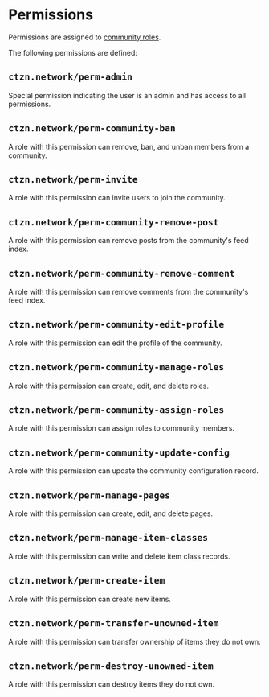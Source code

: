 # Permissions

Permissions are assigned to [community roles](./community-roles.md).

The following permissions are defined:

## `ctzn.network/perm-admin`

Special permission indicating the user is an admin and has access to all permissions.

## `ctzn.network/perm-community-ban`

A role with this permission can remove, ban, and unban members from a community.

## `ctzn.network/perm-invite`

A role with this permission can invite users to join the community.

## `ctzn.network/perm-community-remove-post`

A role with this permission can remove posts from the community's feed index.

## `ctzn.network/perm-community-remove-comment`

A role with this permission can remove comments from the community's feed index.

## `ctzn.network/perm-community-edit-profile`

A role with this permission can edit the profile of the community.

## `ctzn.network/perm-community-manage-roles`

A role with this permission can create, edit, and delete roles.

## `ctzn.network/perm-community-assign-roles`

A role with this permission can assign roles to community members.

## `ctzn.network/perm-community-update-config`

A role with this permission can update the community configuration record.

## `ctzn.network/perm-manage-pages`

A role with this permission can create, edit, and delete pages.

## `ctzn.network/perm-manage-item-classes`

A role with this permission can write and delete item class records.

## `ctzn.network/perm-create-item`

A role with this permission can create new items.

## `ctzn.network/perm-transfer-unowned-item`

A role with this permission can transfer ownership of items they do not own.

## `ctzn.network/perm-destroy-unowned-item`

A role with this permission can destroy items they do not own.